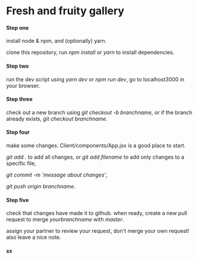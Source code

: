 # Fresh and fruity gallery

#### Step one
install node & npm, and (optionally) yarn. 

clone this repository, run *npm install* or *yarn* to install dependencies.

#### Step two
run the dev script using *yarn dev* or *npm run dev*, go to localhost3000 in your browser.

#### Step three
check out a new branch using *git checkout -b branchname*, or if the branch already exists, *git checkout branchname*.

#### Step four 
make some changes. Client/components/App.jsx is a good place to start.

*git add .* to add all changes, or *git add filename* to add only changes to a specific file,

*git commit -m 'message about changes'*,

*git push origin branchname*.

#### Step five
check that changes have made it to github. when ready, create a new pull request to merge *yourbranchname* with *master*. 

assign your partner to review your request, don't merge your own request! also leave a nice note. 

#### xx
